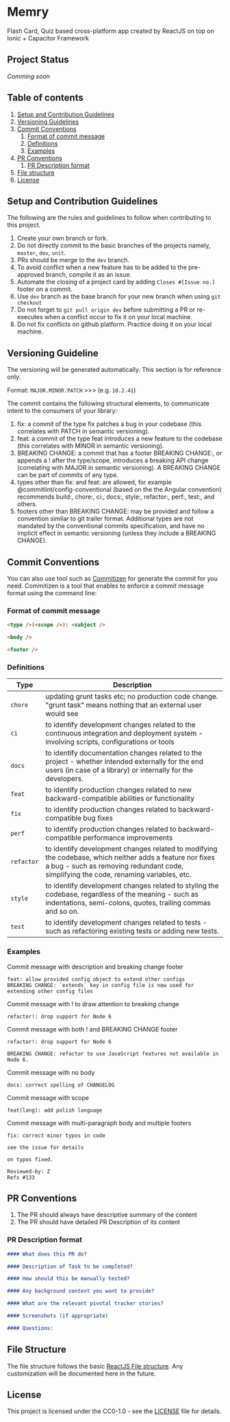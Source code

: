 # Memry

Flash Card, Quiz based cross-platform app created by ReactJS on top on Ionic + Capacitor Framework

## Project Status

_Comming soon_

## Table of contents

1. [Setup and Contribution Guidelines](#setup-and-contribution-guidelines)
2. [Versioning Guidelines](#versioning-guidelines)
3. [Commit Conventions](#commit-conventions)
   1. [Format of commit message](#format-of-commit-message)
   2. [Definitions](#definitions)
   3. [Examples](#examples)
4. [PR Conventions](#pr-conventions)
   1. [PR Description format](#pr-description-format)
5. [File structure](#file-structure)
6. [License](#license)

## Setup and Contribution Guidelines

The following are the rules and guidelines to follow when contributing to this project.

1. Create your own branch or fork.
2. Do not directly commit to the basic branches of the projects namely, `master`, `dev`, `unit`.
3. PRs should be merge to the `dev` branch.
4. To avoid conflict when a new feature has to be added to the pre-approved branch, compile it as an issue.
5. Automate the closing of a project card by adding `Closes #[Issue no.]` footer on a commit.
6. Use `dev` branch as the base branch for your new branch when using `git checkout`
7. Do not forget to `git pull origin dev` before submitting a PR or re-executes when a conflict occur to fix it on your local machine.
8. Do not fix conflicts on github platform. Practice doing it on your local machine.

## Versioning Guideline

The versioning will be generated automatically. This section is for reference only.

Format: `MAJOR.MINOR.PATCH` >>> (e.g. `10.2.41`)

The commit contains the following structural elements, to communicate intent to the consumers of your library:

1. fix: a commit of the type fix patches a bug in your codebase (this correlates with PATCH in semantic versioning).
2. feat: a commit of the type feat introduces a new feature to the codebase (this correlates with MINOR in semantic versioning).
3. BREAKING CHANGE: a commit that has a footer BREAKING CHANGE:, or appends a ! after the type/scope, introduces a breaking API change (correlating with MAJOR in semantic versioning). A BREAKING CHANGE can be part of commits of any type.
4. types other than fix: and feat: are allowed, for example @commitlint/config-conventional (based on the the Angular convention) recommends build:, chore:, ci:, docs:, style:, refactor:, perf:, test:, and others.
5. footers other than BREAKING CHANGE: <description> may be provided and follow a convention similar to git trailer format.
   Additional types are not mandated by the conventional commits specification, and have no implicit effect in semantic versioning (unless they include a BREAKING CHANGE).

## Commit Conventions

You can also use tool such as [Commitizen](https://github.com/commitizen/cz-cli) for generate the commit for you need. Commitizen is a tool that enables to enforce a commit message format using the command line:

### Format of commit message

```html
<type />(<scope />): <subject />

<body />

<footer />
```

### Definitions

| Type       | Description                                                                                                                                                                                       |
| ---------- | ------------------------------------------------------------------------------------------------------------------------------------------------------------------------------------------------- |
| `chore`    | updating grunt tasks etc; no production code change. "grunt task" means nothing that an external user would see                                                                                   |
| `ci`       | to identify development changes related to the continuous integration and deployment system - involving scripts, configurations or tools                                                          |
| `docs`     | to identify documentation changes related to the project - whether intended externally for the end users (in case of a library) or internally for the developers.                                 |
| `feat`     | to identify production changes related to new backward-compatible abilities or functionality                                                                                                      |
| `fix`      | to identify production changes related to backward-compatible bug fixes                                                                                                                           |
| `perf`     | to identify production changes related to backward-compatible performance improvements                                                                                                            |
| `refactor` | to identify development changes related to modifying the codebase, which neither adds a feature nor fixes a bug - such as removing redundant code, simplifying the code, renaming variables, etc. |
| `style`    | to identify development changes related to styling the codebase, regardless of the meaning - such as indentations, semi-colons, quotes, trailing commas and so on.                                |
| `test`     | to identify development changes related to tests - such as refactoring existing tests or adding new tests.                                                                                        |

### Examples

Commit message with description and breaking change footer

```
feat: allow provided config object to extend other configs
BREAKING CHANGE: `extends` key in config file is now used for extending other config files
```

Commit message with ! to draw attention to breaking change

```
refactor!: drop support for Node 6
```

Commit message with both ! and BREAKING CHANGE footer

```
refactor!: drop support for Node 6

BREAKING CHANGE: refactor to use JavaScript features not available in Node 6.
```

Commit message with no body

```
docs: correct spelling of CHANGELOG
```

Commit message with scope

```
feat(lang): add polish language
```

Commit message with multi-paragraph body and multiple footers

```
fix: correct minor typos in code

see the issue for details

on typos fixed.

Reviewed-by: Z
Refs #133
```

## PR Conventions

1. The PR should always have descriptive summary of the content
2. The PR should have detailed PR Description of its content

### PR Description format

```md
#### What does this PR do?

#### Description of Task to be completed?

#### How should this be manually tested?

#### Any background context you want to provide?

#### What are the relevant pivotal tracker stories?

#### Screenshots (if appropriate)

#### Questions:
```

## File Structure

The file structure follows the basic [ReactJS File structure](https://reactjs.org/docs/faq-structure.html).
Any customization will be documented here in the future.

## License

This project is licensed under the CC0-1.0 - see the [LICENSE](LICENSE) file for details.
